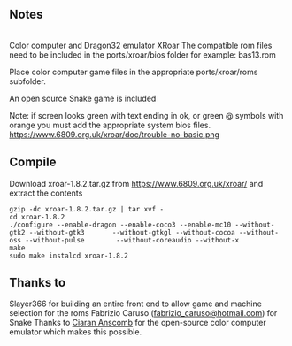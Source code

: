 ## Notes
<br/>
Color computer and Dragon32 emulator XRoar
The compatible rom files need to be included in the ports/xroar/bios folder for example: bas13.rom 

Place color computer game files in the appropriate ports/xroar/roms subfolder.

An open source Snake game is included

Note: if screen looks green with text ending in ok, or green @ symbols with orange you must add the appropriate system bios files.
https://www.6809.org.uk/xroar/doc/trouble-no-basic.png

## Compile
Download xroar-1.8.2.tar.gz from https://www.6809.org.uk/xroar/ and extract the contents
```shell
gzip -dc xroar-1.8.2.tar.gz | tar xvf -
cd xroar-1.8.2
./configure --enable-dragon --enable-coco3 --enable-mc10 --without-gtk2 --without-gtk3       --without-gtkgl --without-cocoa --without-oss --without-pulse        --without-coreaudio --without-x
make
sudo make instalcd xroar-1.8.2
```
## Thanks to 
Slayer366 for building an entire front end to allow game and machine selection for the roms
Fabrizio Caruso (fabrizio_caruso@hotmail.com) for Snake 
Thanks to [Ciaran Anscomb](https://www.6809.org.uk/xroar/) for the open-source color computer emulator which makes this possible.
<br/>